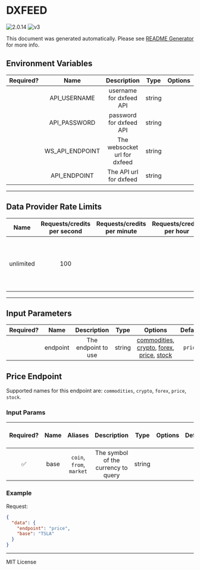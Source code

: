 # DXFEED

![2.0.14](https://img.shields.io/github/package-json/v/smartcontractkit/external-adapters-js?filename=packages/sources/dxfeed/package.json) ![v3](https://img.shields.io/badge/framework%20version-v3-blueviolet)

This document was generated automatically. Please see [README Generator](../../scripts#readme-generator) for more info.

## Environment Variables

| Required? |      Name       |         Description          |  Type  | Options |                  Default                   |
| :-------: | :-------------: | :--------------------------: | :----: | :-----: | :----------------------------------------: |
|           |  API_USERNAME   |   username for dxfeed API    | string |         |                                            |
|           |  API_PASSWORD   |   password for dxfeed API    | string |         |                                            |
|           | WS_API_ENDPOINT | The websocket url for dxfeed | string |         |                                            |
|           |  API_ENDPOINT   |    The API url for dxfeed    | string |         | `https://tools.dxfeed.com/webservice/rest` |

---

## Data Provider Rate Limits

|   Name    | Requests/credits per second | Requests/credits per minute | Requests/credits per hour |                                 Note                                 |
| :-------: | :-------------------------: | :-------------------------: | :-----------------------: | :------------------------------------------------------------------: |
| unlimited |             100             |                             |                           | Dxfeed does not describe a rate limit, but setting reasonable limits |

---

## Input Parameters

| Required? |   Name   |     Description     |  Type  |                                                                 Options                                                                 | Default |
| :-------: | :------: | :-----------------: | :----: | :-------------------------------------------------------------------------------------------------------------------------------------: | :-----: |
|           | endpoint | The endpoint to use | string | [commodities](#price-endpoint), [crypto](#price-endpoint), [forex](#price-endpoint), [price](#price-endpoint), [stock](#price-endpoint) | `price` |

## Price Endpoint

Supported names for this endpoint are: `commodities`, `crypto`, `forex`, `price`, `stock`.

### Input Params

| Required? | Name |         Aliases          |             Description             |  Type  | Options | Default | Depends On | Not Valid With |
| :-------: | :--: | :----------------------: | :---------------------------------: | :----: | :-----: | :-----: | :--------: | :------------: |
|    ✅     | base | `coin`, `from`, `market` | The symbol of the currency to query | string |         |         |            |                |

### Example

Request:

```json
{
  "data": {
    "endpoint": "price",
    "base": "TSLA"
  }
}
```

---

MIT License
